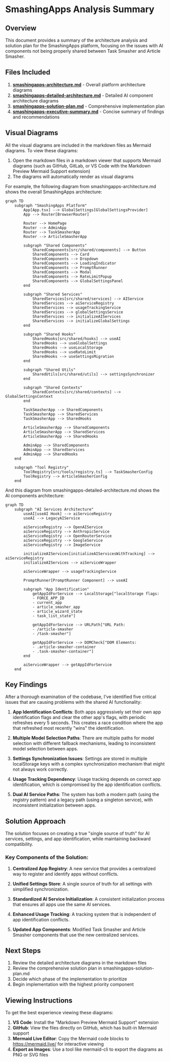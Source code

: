 # SmashingApps Analysis Summary

## Overview

This document provides a summary of the architecture analysis and solution plan for the SmashingApps platform, focusing on the issues with AI components not being properly shared between Task Smasher and Article Smasher.

## Files Included

1. **[smashingapps-architecture.md](smashingapps-architecture.md)** - Overall platform architecture diagrams
2. **[smashingapps-detailed-architecture.md](smashingapps-detailed-architecture.md)** - Detailed AI component architecture diagrams
3. **[smashingapps-solution-plan.md](smashingapps-solution-plan.md)** - Comprehensive implementation plan
4. **[smashingapps-executive-summary.md](smashingapps-executive-summary.md)** - Concise summary of findings and recommendations

## Visual Diagrams

All the visual diagrams are included in the markdown files as Mermaid diagrams. To view these diagrams:

1. Open the markdown files in a markdown viewer that supports Mermaid diagrams (such as GitHub, GitLab, or VS Code with the Markdown Preview Mermaid Support extension)
2. The diagrams will automatically render as visual diagrams

For example, the following diagram from smashingapps-architecture.md shows the overall SmashingApps architecture:

```mermaid
graph TD
    subgraph "SmashingApps Platform"
        App[App.tsx] --> GlobalSettings[GlobalSettingsProvider]
        App --> Router[BrowserRouter]
        
        Router --> HomePage
        Router --> AdminApp
        Router --> TaskSmasherApp
        Router --> ArticleSmasherApp
        
        subgraph "Shared Components"
            SharedComponents[src/shared/components] --> Button
            SharedComponents --> Card
            SharedComponents --> Dropdown
            SharedComponents --> LoadingIndicator
            SharedComponents --> PromptRunner
            SharedComponents --> Modal
            SharedComponents --> RateLimitPopup
            SharedComponents --> GlobalSettingsPanel
        end
        
        subgraph "Shared Services"
            SharedServices[src/shared/services] --> AIService
            SharedServices --> aiServiceRegistry
            SharedServices --> usageTrackingService
            SharedServices --> globalSettingsService
            SharedServices --> initializeAIServices
            SharedServices --> initializeGlobalSettings
        end
        
        subgraph "Shared Hooks"
            SharedHooks[src/shared/hooks] --> useAI
            SharedHooks --> useGlobalSettings
            SharedHooks --> useLocalStorage
            SharedHooks --> useRateLimit
            SharedHooks --> useSettingsMigration
        end
        
        subgraph "Shared Utils"
            SharedUtils[src/shared/utils] --> settingsSynchronizer
        end
        
        subgraph "Shared Contexts"
            SharedContexts[src/shared/contexts] --> GlobalSettingsContext
        end
        
        TaskSmasherApp --> SharedComponents
        TaskSmasherApp --> SharedServices
        TaskSmasherApp --> SharedHooks
        
        ArticleSmasherApp --> SharedComponents
        ArticleSmasherApp --> SharedServices
        ArticleSmasherApp --> SharedHooks
        
        AdminApp --> SharedComponents
        AdminApp --> SharedServices
        AdminApp --> SharedHooks
    end
    
    subgraph "Tool Registry"
        ToolRegistry[src/tools/registry.ts] --> TaskSmasherConfig
        ToolRegistry --> ArticleSmasherConfig
    end
```

And this diagram from smashingapps-detailed-architecture.md shows the AI components architecture:

```mermaid
graph TD
    subgraph "AI Services Architecture"
        useAI[useAI Hook] --> aiServiceRegistry
        useAI --> LegacyAIService
        
        aiServiceRegistry --> OpenAIService
        aiServiceRegistry --> AnthropicService
        aiServiceRegistry --> OpenRouterService
        aiServiceRegistry --> GoogleService
        aiServiceRegistry --> ImageService
        
        initializeAIServices[initializeAIServicesWithTracking] --> aiServiceRegistry
        initializeAIServices --> aiServiceWrapper
        
        aiServiceWrapper --> usageTrackingService
        
        PromptRunner[PromptRunner Component] --> useAI
        
        subgraph "App Identification"
            getAppIdForService --> LocalStorage["localStorage flags:
            - FORCE_APP_ID
            - current_app
            - article_smasher_app
            - article_wizard_state
            - task_list_state"]
            
            getAppIdForService --> URLPath["URL Path:
            - /article-smasher
            - /task-smasher"]
            
            getAppIdForService --> DOMCheck["DOM Elements:
            - .article-smasher-container
            - .task-smasher-container"]
        end
        
        aiServiceWrapper --> getAppIdForService
    end
```

## Key Findings

After a thorough examination of the codebase, I've identified five critical issues that are causing problems with the shared AI functionality:

1. **App Identification Conflicts**: Both apps aggressively set their own app identification flags and clear the other app's flags, with periodic refreshes every 5 seconds. This creates a race condition where the app that refreshed most recently "wins" the identification.

2. **Multiple Model Selection Paths**: There are multiple paths for model selection with different fallback mechanisms, leading to inconsistent model selection between apps.

3. **Settings Synchronization Issues**: Settings are stored in multiple localStorage keys with a complex synchronization mechanism that might not always work correctly.

4. **Usage Tracking Dependency**: Usage tracking depends on correct app identification, which is compromised by the app identification conflicts.

5. **Dual AI Service Paths**: The system has both a modern path (using the registry pattern) and a legacy path (using a singleton service), with inconsistent initialization between apps.

## Solution Approach

The solution focuses on creating a true "single source of truth" for AI services, settings, and app identification, while maintaining backward compatibility.

### Key Components of the Solution:

1. **Centralized App Registry**: A new service that provides a centralized way to register and identify apps without conflicts.

2. **Unified Settings Store**: A single source of truth for all settings with simplified synchronization.

3. **Standardized AI Service Initialization**: A consistent initialization process that ensures all apps use the same AI services.

4. **Enhanced Usage Tracking**: A tracking system that is independent of app identification conflicts.

5. **Updated App Components**: Modified Task Smasher and Article Smasher components that use the new centralized services.

## Next Steps

1. Review the detailed architecture diagrams in the markdown files
2. Review the comprehensive solution plan in smashingapps-solution-plan.md
3. Decide which phase of the implementation to prioritize
4. Begin implementation with the highest priority component

## Viewing Instructions

To get the best experience viewing these diagrams:

1. **VS Code**: Install the "Markdown Preview Mermaid Support" extension
2. **GitHub**: View the files directly on GitHub, which has built-in Mermaid support
3. **Mermaid Live Editor**: Copy the Mermaid code blocks to https://mermaid.live/ for interactive viewing
4. **Export as Images**: Use a tool like mermaid-cli to export the diagrams as PNG or SVG files